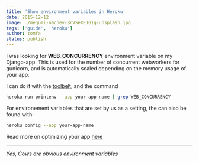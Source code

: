 ```yaml
---
title: 'Show environment variables in Heroku'
date: 2015-12-12
image: ./megumi-nachev-8rVSeXEJG1g-unsplash.jpg
tags: ['guide', 'heroku']
author: tomfa
status: publish
---
```


I was looking for **WEB_CONCURRENCY** environment variable on my Django-app. This is used for the number of concurrent webworkers for gunicorn, and is automatically scaled depending on the memory usage of your app.

I can do it with the [toolbelt](https://toolbelt.heroku.com/), and the command

```bash
heroku run printenv --app your-app-name | grep WEB_CONCURRENCY
```

For environement variables that are set by us as a setting, the can also be found
with:

```bash
heroku config --app your-app-name
```

Read more on optimizing your app [here](https://devcenter.heroku.com/articles/optimizing-dyno-usage)

---

_Yes, Cows are obvious environment variables_
